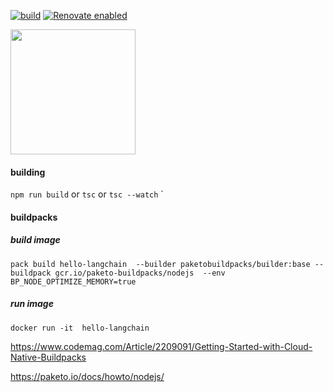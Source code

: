 [![build](https://github.com/barakb/hello-langchain/actions/workflows/build.yml/badge.svg)](https://github.com/barakb/hello-langchain/actions/workflows/build.yml)
[![Renovate enabled](https://img.shields.io/badge/renovate-enabled-brightgreen.svg)](https://renovatebot.com/)

<img src="https://cncf-branding.netlify.app/img/projects/opentelemetry/horizontal/color/opentelemetry-horizontal-color.svg"  style="width:200px;"/>

#### building 

`npm run build` or `tsc` or `tsc --watch`
`

#### buildpacks

##### build image
`pack build hello-langchain  --builder paketobuildpacks/builder:base --buildpack gcr.io/paketo-buildpacks/nodejs  --env BP_NODE_OPTIMIZE_MEMORY=true`

##### run image

`docker run -it  hello-langchain` 


https://www.codemag.com/Article/2209091/Getting-Started-with-Cloud-Native-Buildpacks

https://paketo.io/docs/howto/nodejs/